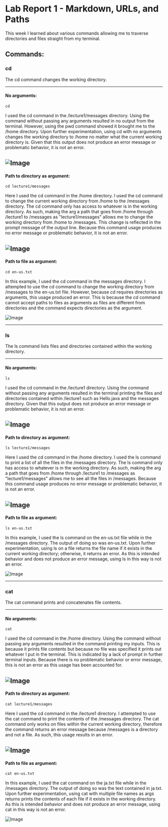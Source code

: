# **Lab Report 1 - Markdown, URLs, and Paths**

This week I learned about various commands allowing me to traverse directories and files straight from my terminal.


## Commands:
### cd  
The cd command changes the working directory.

---
#### No arguments:
```
cd  
```
I used the cd command in the /lecture1/messages directory. Using the command without passing any arguments resulted in no output from the terminal. However, using the pwd command showed it brought me to the /home directory. Upon further experimentation, using cd with no arguments changes the working directory to /home no matter what the current working directory is. Given that this output does not produce an error message or problematic behavior, it is not an error.  

![Image](cse15l-wk1-imgs/CSE15L-wk1-cd.png)  
---
#### Path to directory as argument:
```
cd lecture1/messages
```
Here I used the cd command in the /home directory. I used the cd command to change the current working directory from /home to the /messages directory. The cd command only has access to whatever is in the working directory. As such, making the arg a path that goes from /home through /lecture1 to /messages as "lecture1/messages" allows me to change the working directory from /home to /messages. This change is reflected in the prompt message of the output line. Because this command usage produces no error message or problematic behavior, it is not an error.  

![Image](cse15l-wk1-imgs/CSE15L-wk1-cd1.png)  
---
#### Path to file as argument:
```
cd en-us.txt
```
In this example, I used the cd command in the messages directory. I attempted to use the cd command to change the working directory from /messages to the en-us.txt file. However, because cd requires directories as arguments, this usage produced an error. This is because the cd command cannot accept paths to files as arguments as files are different from directories and the command expects directories as the argument.  

![Image](cse15l-wk1-imgs/CSE15L-wk1-cd2.png)  

---
### ls  
The ls command lists files and directories contained within the working directory.

---
#### No arguments:
```
ls  
```
I used the cd command in the /lecture1 directory. Using the command without passing any arguments resulted in the terminal printing the files and directories contained within /lecture1 such as Hello.java and the messages directory. Given that this output does not produce an error message or problematic behavior, it is not an error.  

![Image](cse15l-wk1-imgs/CSE15L-wk1-ls.png)  
---
#### Path to directory as argument:
```
ls lecture1/messages
```
Here I used the cd command in the /home directory. I used the ls command to print a list of all the files in the /messages directory. The ls command only has access to whatever is in the working directory. As such, making the arg a path that goes from /home through /lecture1 to /messages as "lecture1/messages" allows me to see all the files in /messages. Because this command usage produces no error message or problematic behavior, it is not an error.  

![Image](cse15l-wk1-imgs/CSE15L-wk1-ls1.png)  
---
#### Path to file as argument:
```
ls en-us.txt
```
In this example, I used the ls command on the en-us.txt file while in the /messages directory. The output of doing so was en-us.txt. Upon further experimentation, using ls on a file returns the file name if it exists in the current working directory; otherwise, it returns an error. As this is intended behavior and does not produce an error message, using ls in this way is not an error.

![Image](cse15l-wk1-imgs/CSE15L-wk1-ls2.png)  

---
### cat  
The cat command prints and concatenates file contents.

---
#### No arguments:
```
cat  
```
I used the cd command in the /home directory. Using the command without passing any arguments resulted in the command printing my inputs. This is because it prints file contents but because no file was specified it prints out whatever I put in the terminal. This is indicated by a lack of prompt in further terminal inputs. Because there is no problematic behavior or error message, this is not an error as this usage has been accounted for.  

![Image](cse15l-wk1-imgs/CSE15L-wk1-cat.png)  
---
#### Path to directory as argument:
```
cat lecture1/messages
```
Here I used the cd command in the /lecture1 directory. I attempted to use the cat command to print the contents of the /messages directory. The cat command only works on files within the current working directory, therefore the command returns an error message because /messages is a directory and not a file. As such, this usage results in an error. 

![Image](cse15l-wk1-imgs/CSE15L-wk1-cat1.png)  
---
#### Path to file as argument:
```
cat en-us.txt
```
In this example, I used the cat command on the ja.txt file while in the /messages directory. The output of doing so was the text contained in ja.txt. Upon further experimentation, using cat with multiple file names as args returns prints the contents of each file if it exists in the working directory. As this is intended behavior and does not produce an error message, using cat in this way is not an error.

![Image](cse15l-wk1-imgs/CSE15L-wk1-cat2.png)  

